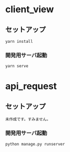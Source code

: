 # client_view

## セットアップ
```
yarn install
```

### 開発用サーバ起動
```
yarn serve
```

# api_request

## セットアップ
```
未作成です。すみません。
```

### 開発用サーバ起動
```python
python manage.py runserver
```